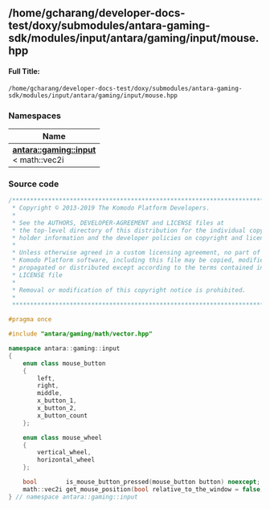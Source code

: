 

## /home/gcharang/developer-docs-test/doxy/submodules/antara-gaming-sdk/modules/input/antara/gaming/input/mouse.hpp

#### Full Title:
```
/home/gcharang/developer-docs-test/doxy/submodules/antara-gaming-sdk/modules/input/antara/gaming/input/mouse.hpp
```







### Namespaces

| Name           |
| -------------- |
| **[antara::gaming::input](Namespaces/namespaceantara_1_1gaming_1_1input.md)** <br>< math::vec2i  |
















### Source code

```cpp
/******************************************************************************
 * Copyright © 2013-2019 The Komodo Platform Developers.                      *
 *                                                                            *
 * See the AUTHORS, DEVELOPER-AGREEMENT and LICENSE files at                  *
 * the top-level directory of this distribution for the individual copyright  *
 * holder information and the developer policies on copyright and licensing.  *
 *                                                                            *
 * Unless otherwise agreed in a custom licensing agreement, no part of the    *
 * Komodo Platform software, including this file may be copied, modified,     *
 * propagated or distributed except according to the terms contained in the   *
 * LICENSE file                                                               *
 *                                                                            *
 * Removal or modification of this copyright notice is prohibited.            *
 *                                                                            *
 ******************************************************************************/

#pragma once

#include "antara/gaming/math/vector.hpp" 

namespace antara::gaming::input
{
    enum class mouse_button
    {
        left,
        right,
        middle,
        x_button_1,
        x_button_2,
        x_button_count
    };

    enum class mouse_wheel
    {
        vertical_wheel,
        horizontal_wheel
    };

    bool        is_mouse_button_pressed(mouse_button button) noexcept;
    math::vec2i get_mouse_position(bool relative_to_the_window = false) noexcept;
} // namespace antara::gaming::input
```




